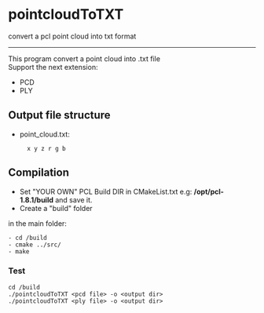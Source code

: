 # pointcloudToTXT
convert a pcl point cloud into txt format

----------------------
This program convert a point cloud into .txt file  <br />
Support the next extension:

* PCD 
* PLY 

## Output file structure 
* point_cloud.txt: 

        x y z r g b

## Compilation
* Set "YOUR OWN" PCL Build DIR in CMakeList.txt e.g: **/opt/pcl-1.8.1/build** and save it.
* Create a "build" folder

in the main folder:

	- cd /build  
	- cmake ../src/
    - make
       
        	 
### Test

	cd /build
	./pointcloudToTXT <pcd file> -o <output dir>
  	./pointcloudToTXT <ply file> -o <output dir>

  



